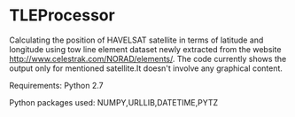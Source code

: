 # TLEProcessor
Calculating the position of HAVELSAT satellite in terms of latitude and longitude using tow line element dataset newly extracted from the website http://www.celestrak.com/NORAD/elements/. The code currently shows the output only for mentioned satellite.It doesn't involve any graphical content.

Requirements: Python 2.7
  
  
  Python packages used: NUMPY,URLLIB,DATETIME,PYTZ
